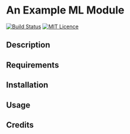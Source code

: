 # An Example ML Module

[![Build Status](https://travis-ci.org/jkarnows/example-ml-module.svg?branch=master)](https://travis-ci.org/jkarnows/example-ml-module)
[![MIT Licence](https://badges.frapsoft.com/os/mit/mit.svg?v=103)](https://opensource.org/licenses/mit-license.php)

## Description

## Requirements

## Installation

## Usage

## Credits
